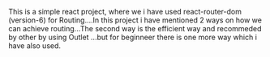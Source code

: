 This is a simple react project, where we i have used react-router-dom (version-6) for Routing....In this project i have mentioned 2 ways on how we can achieve routing...The second way is the efficient way and recommeded by other by using Outlet ...but for beginneer there is one more way which i have also used. 
